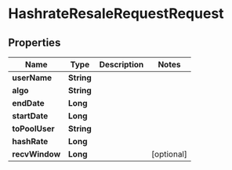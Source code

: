 

# HashrateResaleRequestRequest


## Properties

| Name | Type | Description | Notes |
|------------ | ------------- | ------------- | -------------|
|**userName** | **String** |  |  |
|**algo** | **String** |  |  |
|**endDate** | **Long** |  |  |
|**startDate** | **Long** |  |  |
|**toPoolUser** | **String** |  |  |
|**hashRate** | **Long** |  |  |
|**recvWindow** | **Long** |  |  [optional] |



